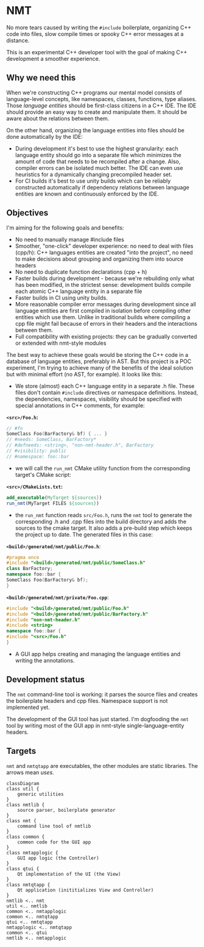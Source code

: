 # NMT

No more tears caused by writing the `#include` boilerplate, organizing C++ code into files, slow compile times or spooky C++ error messages at a distance.

This is an experimental C++ developer tool with the goal of making C++ development a smoother experience.

## Why we need this

When we're constructing C++ programs our mental model consists of language-level concepts, like namespaces, classes, functions, type aliases. Those *language entities* should be first-class citizens in a C++ IDE. The IDE should provide an easy way to create and manipulate them. It should be aware about the relations between them.

On the other hand, organizing the language entities into files should be done automatically by the IDE:

- During development it's best to use the highest granularity: each language entity should go into a separate file which minimizes the amount of code that needs to be recompiled after a change. Also, compiler errors can be isolated much better. The IDE can even use heuristics for a dynamically changing precompiled header set.
- For CI builds it's best to use unity builds which can be reliably constructed automatically if dependency relations between language entities are known and continuously enforced by the IDE.

## Objectives

I'm aiming for the following goals and benefits:

- No need to manually manage #include files
- Smoother, "one-click" developer experience: no need to deal with files (cpp/h): C++ languages entities are created "into the project", no need to make decisions about grouping and organizing them into source headers
- No need to duplicate function declarations (cpp + h)
- Faster builds during development - because we're rebuilding only what has been modified, in the strictest sense: development builds compile each atomic C++ language entity in a separate file
- Faster builds in CI using unity builds.
- More reasonable compiler error messages during development since all language entities are first compiled in isolation before compiling other entities which use them. Unlike in traditional builds where compiling a cpp file might fail because of errors in their headers and the interactions between them.
- Full compatibility with existing projects: they can be gradually converted or extended with nmt-style modules

The best way to achieve these goals would be storing the C++ code in a database of language entities, preferably in AST. But this project is a POC experiment, I'm trying to achieve many of the benefits of the ideal solution but with minimal effort (no AST, for example). It looks like this:

- We store (almost) each C++ language entity in a separate .h file. These files don't contain `#include` directives or namespace definitions. Instead, the dependencies, namespaces, visibility should be specified with special annotations in C++ comments, for example:

**`<src>/Foo.h`:**
```c++
// #fn
SomeClass Foo(BarFactory& bf) { ... }
// #needs: SomeClass, BarFactory*
// #defneeds: <string>, "non-nmt-header.h", BarFactory
// #visibility: public
// #namespace: foo::bar
```

- we will call the `run_nmt` CMake utility function from the corresponding target's CMake script:

**`<src>/CMakeLists.txt`:**
```cmake
add_executable(MyTarget ${sources})
run_nmt(MyTarget FILES ${sources})
```

- the `run_nmt` function reads `src/Foo.h`, runs the `nmt` tool to generate the corresponding .h and .cpp files into the build directory and adds the sources to the cmake target. It also adds a pre-build step which keeps the project up to date. The generated files in this case:

**`<build>/generated/nmt/public/Foo.h`**:

```c++
#pragma once
#include "<build>/generated/nmt/public/SomeClass.h"
class BarFactory;
namespace foo::bar {
SomeClass Foo(BarFactory& bf);
}
```

**`<build>/generated/nmt/private/Foo.cpp`**:

```c++
#include "<build>/generated/nmt/public/Foo.h"
#include "<build>/generated/nmt/public/BarFactory.h"
#include "non-nmt-header.h"
#include <string>
namespace foo::bar {
#include "<src>/Foo.h"
}
```

- A GUI app helps creating and managing the language entities and writing the annotations.

## Development status

The `nmt` command-line tool is working: it parses the source files and creates the boilerplate headers and cpp files. Namespace support is not implemented yet.

The development of the GUI tool has just started. I'm dogfooding the `nmt` tool by writing most of the GUI app in nmt-style single-language-entity headers.

## Targets

`nmt` and `nmtqtapp` are executables, the other modules are static libraries. The arrows mean *uses*.

```mermaid
classDiagram
class util {
    generic utilities
}
class nmtlib {
    source parser, boilerplate generator
}
class nmt {
    command line tool of nmtlib
}
class common {
    common code for the GUI app
}
class nmtapplogic {
    GUI app logic (the Controller)
}
class qtui {
    Qt implementation of the UI (the View)
}
class nmtqtapp {
    Qt application (inititializes View and Controller)
}
nmtlib <.. nmt
util <.. nmtlib
common <.. nmtapplogic
common <.. nmtqtapp
qtui <.. nmtqtapp
nmtapplogic <.. nmtqtapp
common <.. qtui
nmtlib <.. nmtapplogic
```
